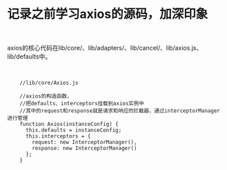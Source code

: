 记录之前学习axios的源码，加深印象
==========================

<br>


axios的核心代码在lib/core/、lib/adapters/、lib/cancel/、lib/axios.js、lib/defaults中。

<br>

```
    //lib/core/Axios.js
    
    //axios的构造函数，
    //把defaults、interceptors挂载到axios实例中
    //其中的request和response就是请求和响应的拦截器，通过interceptorManager进行管理
    function Axios(instanceConfig) {
      this.defaults = instanceConfig;
      this.interceptors = {
        request: new InterceptorManager(),
        response: new InterceptorManager()
      };
    }
```

